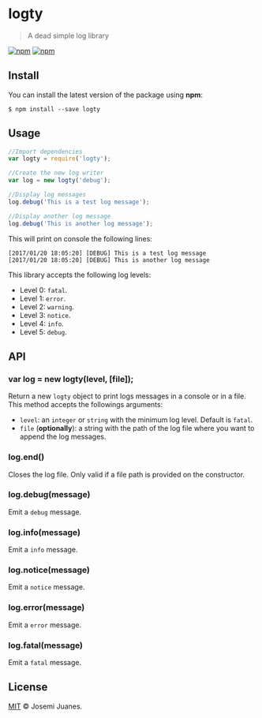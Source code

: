 # logty

> A dead simple log library

[![npm](https://img.shields.io/npm/v/logty.svg?style=flat-square)](https://www.npmjs.com/package/logty)
[![npm](https://img.shields.io/npm/dt/logty.svg?style=flat-square)](https://www.npmjs.com/package/logty)

## Install

You can install the latest version of the package using **npm**:

```
$ npm install --save logty
```

## Usage

```javascript
//Import dependencies
var logty = require('logty');

//Create the new log writer
var log = new logty('debug');  

//Display log messages
log.debug('This is a test log message');

//Display another log message
log.debug('This is another log message');
```

This will print on console the following lines:

```
[2017/01/20 18:05:20] [DEBUG] This is a test log message
[2017/01/20 18:05:20] [DEBUG] This is another log message
```

This library accepts the following log levels:
- Level 0: `fatal`.
- Level 1: `error`.
- Level 2: `warning`.
- Level 3: `notice`.
- Level 4: `info`.
- Level 5: `debug`.

## API

### var log = new logty(level, [file]);

Return a new `logty` object to print logs messages in a console or in a file. This method accepts the followings arguments:

- `level`: an `integer` or `string` with the minimum log level. Default is `fatal`.
- `file` (**optionally**): a string with the path of the log file where you want to append the log messages.

### log.end()

Closes the log file. Only valid if a file path is provided on the constructor.

### log.debug(message)

Emit a `debug` message.

### log.info(message)

Emit a `info` message.

### log.notice(message)

Emit a `notice` message.

### log.error(message)

Emit a `error` message.

### log.fatal(message)

Emit a `fatal` message.


## License

[MIT](./LICENSE) &copy; Josemi Juanes.
